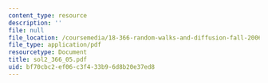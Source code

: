 ```yaml
---
content_type: resource
description: ''
file: null
file_location: /coursemedia/18-366-random-walks-and-diffusion-fall-2006/bf70cbc2ef06c3f433b96d8b20e37ed8_sol2_366_05.pdf
file_type: application/pdf
resourcetype: Document
title: sol2_366_05.pdf
uid: bf70cbc2-ef06-c3f4-33b9-6d8b20e37ed8
---
```

